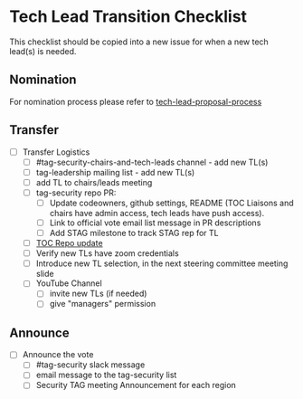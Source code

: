 # Tech Lead Transition Checklist

This checklist should be copied into a new issue for when a new tech lead(s) is needed.

## Nomination

For nomination process please refer to [tech-lead-proposal-process](./tech-lead-proposal-process.md)

## Transfer

* [ ] Transfer Logistics
  * [ ] #tag-security-chairs-and-tech-leads channel - add new TL(s)
  * [ ] tag-leadership mailing list - add new TL(s)
  * [ ] add TL to chairs/leads meeting
  * [ ] tag-security repo PR:
    * [ ] Update codeowners, github settings, README (TOC Liaisons and chairs
      have admin access, tech leads have push access).
    * [ ] Link to official vote email list message in PR descriptions
    * [ ] Add STAG milestone to track STAG rep for TL
  * [ ] [TOC Repo update](https://github.com/cncf/toc/blob/main/tags/security.md)
  * [ ] Verify new TLs have zoom credentials
  * [ ] Introduce new TL selection, in the next steering committee meeting slide
  * [ ] YouTube Channel
    * [ ] invite new TLs (if needed)
    * [ ] give "managers" permission

## Announce

* [ ] Announce the vote
  * [ ] #tag-security slack message
  * [ ] email message to the tag-security list
  * [ ] Security TAG meeting Announcement for each region
